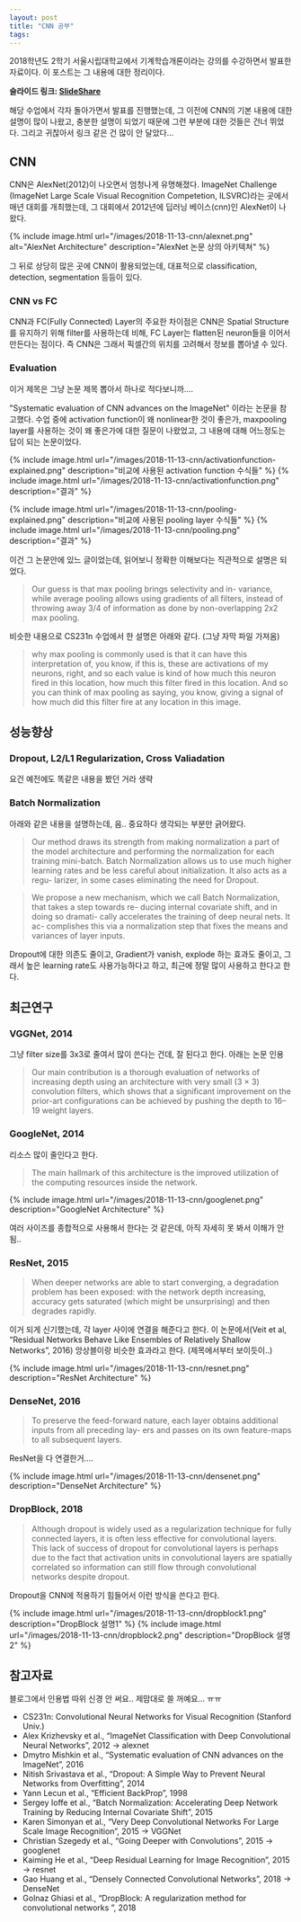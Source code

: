 ```yaml
---
layout: post
title: "CNN 공부"
tags:
---
```


2018학년도 2학기 서울시립대학교에서 기계학습개론이라는 강의를 수강하면서 발표한 자료이다. 이 포스트는 그 내용에 대한 정리이다.

**슬라이드 링크: [SlideShare](https://www.slideshare.net/JeongUkJae/cnn-122880759)**

해당 수업에서 각자 돌아가면서 발표를 진행했는데, 그 이전에 CNN의 기본 내용에 대한 설명이 많이 나왔고, 충분한 설명이 되었기 때문에 그런 부분에 대한 것들은 건너 뛰었다. 그리고 귀찮아서 링크 같은 건 많이 안 달았다...

## CNN

CNN은 AlexNet(2012)이 나오면서 엄청나게 유명해졌다. ImageNet Challenge (ImageNet Large Scale Visual Recognition Competetion, ILSVRC)라는 곳에서 매년 대회를 개최했는데, 그 대회에서 2012년에 딥러닝 베이스(cnn)인 AlexNet이 나왔다.

{% include image.html url="/images/2018-11-13-cnn/alexnet.png" alt="AlexNet Architecture" description="AlexNet 논문 상의 아키텍쳐" %}

그 뒤로 상당히 많은 곳에 CNN이 활용되었는데, 대표적으로 classification, detection, segmentation 등등이 있다.

### CNN vs FC

CNN과 FC(Fully Connected) Layer의 주요한 차이점은 CNN은 Spatial Structure를 유지하기 위해 filter를 사용하는데 비해, FC Layer는 flatten된 neuron들을 이어서 만든다는 점이다. 즉 CNN은 그래서 픽셀간의 위치를 고려해서 정보를 뽑아낼 수 있다.

### Evaluation

이거 제목은 그냥 논문 제목 뽑아서 하나로 적다보니까....

"Systematic evaluation of CNN advances on the ImageNet" 이라는 논문을 참고했다. 수업 중에 activation function이 왜 nonlinear한 것이 좋은가, maxpooling layer를 사용하는 것이 왜 좋은가에 대한 질문이 나왔었고, 그 내용에 대해 어느정도는 답이 되는 논문이었다.

{% include image.html url="/images/2018-11-13-cnn/activationfunction-explained.png" description="비교에 사용된 activation function 수식들" %}
{% include image.html url="/images/2018-11-13-cnn/activationfunction.png" description="결과" %}

{% include image.html url="/images/2018-11-13-cnn/pooling-explained.png" description="비교에 사용된 pooling layer 수식들" %}
{% include image.html url="/images/2018-11-13-cnn/pooling.png" description="결과" %}

이건 그 논문안에 있느 글이었는데, 읽어보니 정확한 이해보다는 직관적으로 설명은 되었다.

> Our guess is that max pooling brings selectivity and in- variance, while average pooling allows using gradients of all filters, instead of throwing away 3/4 of information as done by non-overlapping 2x2 max pooling.

비슷한 내용으로 CS231n 수업에서 한 설명은 아래와 같다. (그냥 자막 파일 가져옴)

> why max pooling is commonly used is that it can have this interpretation of, you know, if this is, these are activations of my neurons, right, and so each value is kind of how much this neuron fired in this location, how much this filter fired in this location. And so you can think of max pooling as saying, you know, giving a signal of how much did this filter fire at any location in this image.

## 성능향상

### Dropout, L2/L1 Regularization, Cross Valiadation

요건 예전에도 똑같은 내용을 봤던 거라 생략

### Batch Normalization

아래와 같은 내용을 설명하는데, 음.. 중요하다 생각되는 부분만 긁어왔다.

> Our method draws its strength from making normalization a part of the model architecture and performing the normalization for each training mini-batch. Batch Normalization allows us to use much higher learning rates and be less careful about initialization. It also acts as a regu- larizer, in some cases eliminating the need for Dropout.

> We propose a new mechanism, which we call Batch Normalization, that takes a step towards re- ducing internal covariate shift, and in doing so dramati- cally accelerates the training of deep neural nets. It ac- complishes this via a normalization step that fixes the means and variances of layer inputs.

Dropout에 대한 의존도 줄이고, Gradient가 vanish, explode 하는 효과도 줄이고, 그래서 높은 learning rate도 사용가능하다고 하고, 최근에 정말 많이 사용하고 한다고 한다.

## 최근연구

### VGGNet, 2014

그냥 filter size를 3x3로 줄여서 많이 쓴다는 건데, 잘 된다고 한다. 아래는 논문 인용

> Our main contribution is a thorough evaluation of networks of increasing depth using an architecture with very small (3 × 3) convolution filters, which shows that a significant improvement on the prior-art configurations can be achieved by pushing the depth to 16–19 weight layers.

### GoogleNet, 2014

리소스 많이 줄인다고 한다.

> The main hallmark of this architecture is the improved utilization of the computing resources inside the network.

{% include image.html url="/images/2018-11-13-cnn/googlenet.png" description="GoogleNet Architecture" %}

여러 사이즈를 종합적으로 사용해서 한다는 것 같은데, 아직 자세히 못 봐서 이해가 안됨..

### ResNet, 2015

> When deeper networks are able to start converging, a degradation problem has been exposed: with the network depth increasing, accuracy gets saturated (which might be unsurprising) and then degrades rapidly.

이거 되게 신기했는데, 각 layer 사이에 연결을 해준다고 한다. 이 논문에서(Veit et al, “Residual Networks Behave Like Ensembles of Relatively Shallow Networks”, 2016) 앙상블이랑 비슷한 효과라고 한다. (제목에서부터 보이듯이..)

{% include image.html url="/images/2018-11-13-cnn/resnet.png" description="ResNet Architecture" %}

### DenseNet, 2016

> To preserve the feed-forward nature, each layer obtains additional inputs from all preceding lay- ers and passes on its own feature-maps to all subsequent layers.

ResNet을 다 연결한거....

{% include image.html url="/images/2018-11-13-cnn/densenet.png" description="DenseNet Architecture" %}

### DropBlock, 2018

> Although dropout is widely used as a regularization technique for fully connected layers, it is often less effective for convolutional layers. This lack of success of dropout for convolutional layers is perhaps due to the fact that activation units in convolutional layers are spatially correlated so information can still flow through convolutional networks despite dropout.

Dropout을 CNN에 적용하기 힘들어서 이런 방식을 쓴다고 한다.

{% include image.html url="/images/2018-11-13-cnn/dropblock1.png" description="DropBlock 설명1" %}
{% include image.html url="/images/2018-11-13-cnn/dropblock2.png" description="DropBlock 설명2" %}

## 참고자료

블로그에서 인용법 따위 신경 안 써요.. 제맘대로 쓸 꺼예요... ㅠㅠ

* CS231n: Convolutional Neural Networks for Visual Recognition (Stanford Univ.)
* Alex Krizhevsky et al., “ImageNet Classification with Deep Convolutional Neural Networks”, 2012 -> alexnet
* Dmytro Mishkin et al., “Systematic evaluation of CNN advances on the ImageNet”, 2016
* Nitish Srivastava et al., “Dropout: A Simple Way to Prevent Neural Networks from Overfitting”, 2014
* Yann Lecun et al., “Efficient BackProp”, 1998
* Sergey Ioffe et al., “Batch Normalization: Accelerating Deep Network Training by Reducing Internal Covariate Shift”, 2015
* Karen Simonyan et al., “Very Deep Convolutional Networks For Large Scale Image Recognition”, 2015 -> VGGNet
* Christian Szegedy et al., “Going Deeper with Convolutions”, 2015 -> googlenet
* Kaiming He et al., “Deep Residual Learning for Image Recognition”, 2015 -> resnet
* Gao Huang et al., “Densely Connected Convolutional Networks”, 2018 -> DenseNet
* Golnaz Ghiasi et al., “DropBlock: A regularization method for convolutional networks ”, 2018

